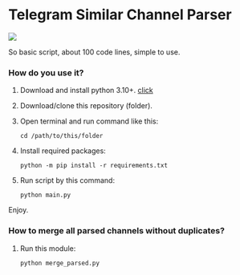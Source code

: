 # Telegram Similar Channel Parser

![](https://telegra.ph/file/10563cbc7e02f89d7fa7d.png)

So basic script, about 100 code lines, simple to use.

### How do you use it?

1. Download and install python 3.10+. [click](https://www.python.org/downloads/release/python-3115/)
2. Download/clone this repository (folder).
3. Open terminal and run command like this:
    
    `cd /path/to/this/folder`

4. Install required packages:

    `python -m pip install -r requirements.txt`

5. Run script by this command:

    `python main.py`

Enjoy.

### How to merge all parsed channels without duplicates?

1. Run this module:

    `python merge_parsed.py`